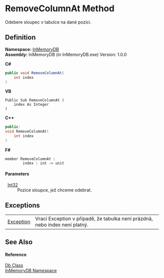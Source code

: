 # RemoveColumnAt Method


Odebere sloupec v tabulce na dané pozici.



## Definition
**Namespace:** <a href="https://gitlab.mff.cuni.cz/teaching/nprg031/2022-summer/student-telcerj/-/tree/master/InMemoryDB/Help/044e8d7f-0f94-a8b4-bd65-529f6359fdf7">InMemoryDB</a>  
**Assembly:** InMemoryDB (in InMemoryDB.exe) Version: 1.0.0

**C#**
``` C#
public void RemoveColumnAt(
	int index
)
```
**VB**
``` VB
Public Sub RemoveColumnAt ( 
	index As Integer
)
```
**C++**
``` C++
public:
void RemoveColumnAt(
	int index
)
```
**F#**
``` F#
member RemoveColumnAt : 
        index : int -> unit 
```



#### Parameters
<dl><dt>  <a href="https://gitlab.mff.cuni.cz/teaching/nprg031/2022-summer/student-telcerj/-/tree/master/InMemoryDB/Help/https://learn.microsoft.com/dotnet/api/system.int32" target="_blank" rel="noopener noreferrer">Int32</a></dt><dd>Pozice sloupce, jež chceme odebrat.</dd></dl>

## Exceptions
<table>
<tr>
<td><a href="https://gitlab.mff.cuni.cz/teaching/nprg031/2022-summer/student-telcerj/-/tree/master/InMemoryDB/Help/https://learn.microsoft.com/dotnet/api/system.exception" target="_blank" rel="noopener noreferrer">Exception</a></td>
<td>Vrací Exception v případě, že tabulka není prázdná, nebo index není platný.</td></tr>
</table>

## See Also


#### Reference
<a href="https://gitlab.mff.cuni.cz/teaching/nprg031/2022-summer/student-telcerj/-/tree/master/InMemoryDB/Help/072256a6-4e86-2a0a-723b-934e64bcdb43">Db Class</a>  
<a href="https://gitlab.mff.cuni.cz/teaching/nprg031/2022-summer/student-telcerj/-/tree/master/InMemoryDB/Help/044e8d7f-0f94-a8b4-bd65-529f6359fdf7">InMemoryDB Namespace</a>  
